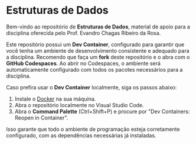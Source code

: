 # Estruturas de Dados

Bem-vindo ao repositório de **Estruturas de Dados**, material de apoio para a disciplina oferecida pelo Prof. Evandro Chagas Ribeiro da Rosa. 

Este repositório possui um **Dev Container**, configurado para garantir que você tenha um ambiente de desenvolvimento consistente e adequado para a disciplina. Recomendo que faça um **fork** deste repositório e o abra com o **GitHub Codespaces**. Ao abrir no Codespaces, o ambiente será automaticamente configurado com todos os pacotes necessários para a disciplina.

Caso prefira usar o **Dev Container** localmente, siga os passos abaixo:

1. Instale o [Docker](https://www.docker.com/) na sua máquina.
2. Abra o repositório localmente no Visual Studio Code.
3. Abra o **Command Palette** (Ctrl+Shift+P) e procure por "Dev Containers: Reopen in Container".

Isso garante que todo o ambiente de programação esteja corretamente configurado, com as dependências necessárias já instaladas.